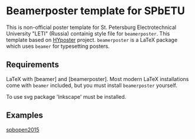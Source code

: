 # Beamerposter template for SPbETU
This is non-official poster template for St. Petersburg Electrotechnical University "LETI" (Russia) containig style file for `beamerposter`. This template based on 
[HYposter](https://github.com/dronir/HYposter) project.
`beamerposter` is a LaTeX package which uses `beamer` for typesetting posters.

## Requirements

LaTeX with [beamer] and [beamerposter]. Most modern LaTeX installations come with
`beamer` included, but you must install `beamerposter` yourself.

To use svg package 'Inkscape' must be installed.

## Examples
[spbopen2015](https://github.com/dfro/spbopen2015_poster/blob/master/poster.pdf) 
